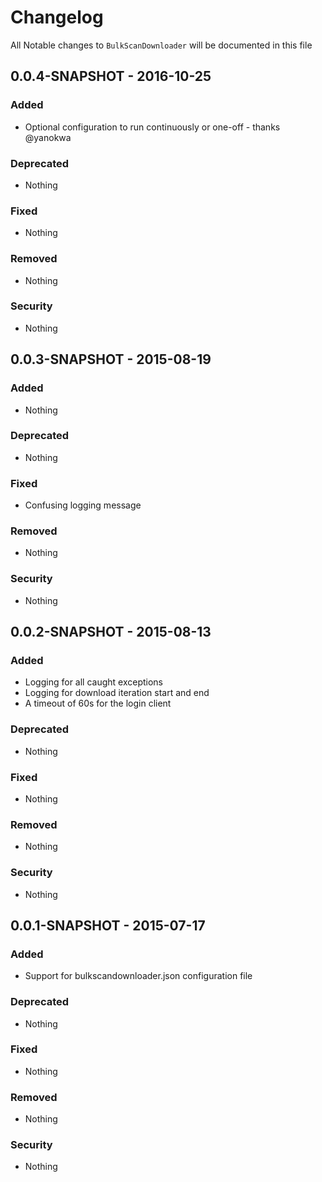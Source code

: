 # Changelog

All Notable changes to `BulkScanDownloader` will be documented in this file

## 0.0.4-SNAPSHOT - 2016-10-25

### Added
- Optional configuration to run continuously or one-off - thanks @yanokwa

### Deprecated
- Nothing

### Fixed
- Nothing

### Removed
- Nothing

### Security
- Nothing

## 0.0.3-SNAPSHOT - 2015-08-19

### Added
- Nothing

### Deprecated
- Nothing

### Fixed
- Confusing logging message

### Removed
- Nothing

### Security
- Nothing

## 0.0.2-SNAPSHOT - 2015-08-13

### Added
- Logging for all caught exceptions
- Logging for download iteration start and end
- A timeout of 60s for the login client

### Deprecated
- Nothing

### Fixed
- Nothing

### Removed
- Nothing

### Security
- Nothing

## 0.0.1-SNAPSHOT - 2015-07-17

### Added
- Support for bulkscandownloader.json configuration file

### Deprecated
- Nothing

### Fixed
- Nothing

### Removed
- Nothing

### Security
- Nothing
